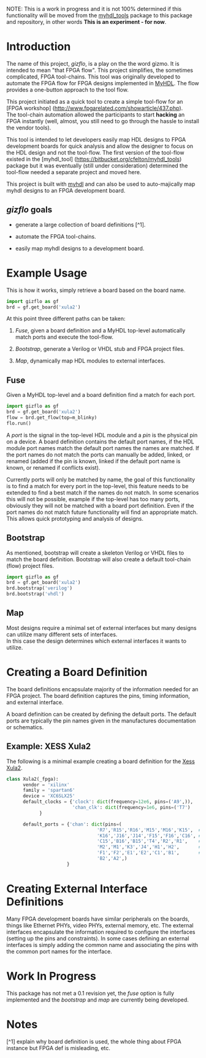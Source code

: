 
NOTE:  This is a work in progress and it is not 100% determined
if this functionality will be moved from the
[myhdl_tools](https://bitbucket.org/cfelton/myhdl_tools) 
package to this package and repository, in other words **This is an experiment - for now**.


Introduction
============
The name of this project, *gizflo*, is a play on the the word 
gizmo.  It is intended to mean "that FPGA flow".  This project 
simplifies, the sometimes complicated, FPGA tool-chains. 
This tool was originally developed to automate the FPGA flow 
for FPGA designs implemented in [MyHDL](www.myhdl.org).  The
flow provides a one-button approach to the tool flow.

This project initiated as a quick tool to create a simple
tool-flow for an [FPGA workshop]
(http://www.fpgarelated.com/showarticle/437.php).  
The tool-chain automation allowed the participants to start 
**hacking** an FPGA instantly (well, almost, you still need to 
go through the hassle to install the vendor tools).

This tool is intended to let developers easily map HDL designs to
FPGA development boards for quick analysis and allow the designer 
to focus on the HDL design and not the tool-flow.  The first version 
of the tool-flow existed in the [myhdl_tool]
(https://bitbucket.org/cfelton/myhdl_tools) 
package but it was eventually (still under consideration) determined 
the tool-flow needed a separate project and moved here.

This project is built with [myhdl](www.myhdl.org) and can 
also be used to auto-majically map myhdl designs to an FPGA 
development board.

*gizflo* goals
--------------

  * generate a large collection of board definitions [^1].

  * automate the FPGA tool-chains.

  * easily map myhdl designs to a development board.


Example Usage
=============
This is how it works, simply retrieve a board based on the 
board name.  

```python
import gizflo as gf
brd = gf.get_board('xula2')
```

At this point three different paths can be taken:


  1. *Fuse*, given a board definition and a MyHDL top-level
     automatically match ports and execute the tool-flow.

  2. *Bootstrap*, generate a Verilog or VHDL stub and
     FPGA project files.

  <!-- extract -->
  3. *Map*, dynamically map HDL modules to external interfaces.


Fuse 
----
Given a MyHDL top-level and a board definition find a
match for each port. 

```python
import gizflo as gf
brd = gf.get_board('xula2')
flow = brd.get_flow(top=m_blinky)
flo.run()
```

A *port* is the signal in the top-level HDL module and a *pin* is 
the physical pin on a device.  A board definition contains the 
default port names, if the HDL module port names match the default 
port names the names are matched.  If the port names do not match 
the ports can manually be added, linked, or renamed (added if the 
pin is known, linked if the default port name is known, or renamed 
if conflicts exist).

<!-- @todo: -->
Currently ports will only be matched by name, the goal of this 
functionality is to find a match for every port in the top-level,
this feature needs to be extended to find a best match if the 
names do not match.  In some scenarios this will not be possible, 
example if the top-level has too many ports, obviously they will 
not be matched with a board port definition.  Even if the port 
names do not match future functionality will find an appropriate 
match.  This allows quick prototyping and analysis of designs.


Bootstrap
---------
As mentioned, bootstrap will create a skeleton Verilog or
VHDL files to match the board definition.  Bootstrap will 
also create a default tool-chain (flow) project files.

```python
import gizflo as gf
brd = gf.get_board('xula2')
brd.bootstrap('verilog')
brd.bootstrap('vhdl')
```


<!-- 
 ** not sure about the name for this feature **
 This example should show how a module defines the HDL 
 based on the interfaces available.
-->

Map
---
Most designs require a minimal set of external interfaces but
many designs can utilize many different sets of interfaces.  
In this case 
the design determines which external interfaces it wants to 
utilize.  

<!-- 
  This example needs some more thought, the example 
  needs to capture mithro's intention, extracting 
  interfaces and building the design around the available
  interfaces.


```python
import gizflo as gf

# get a particular board
brd = gf.get_board('xula2')

# pass the board to the top-level, the top-level will 
# create the portmap, the "ports()" provides a dictionary
# of ports.
g = m_top_level(**brd.get_portmap())

# now the top-level determine which external interfaces
# to include, run the FPGA flow
brd.run(m_top_level)
```

```python
def m_top_level(brd=brd):
    
```

-->

Creating a Board Definition
===========================
The board definitions encapsulate majority of the information
needed for an FPGA project.  The board definition captures the
pins, timing information, and external interface.

A board definition can be created by defining the default ports.
The default ports are typically the pin names given in the 
manufactures documentation or schematics.

Example: XESS Xula2
-------------------
The following is a minimal example creating a board definition
for the [Xess Xula2](http://www.xess.com/shop/product/xula2-lx25/).

```python
class Xula2(_fpga):
      vendor = 'xilinx'
      family = 'spartan6'
      device = 'XC6SLX25'
      default_clocks = {'clock': dict(frequency=12e6, pins=('A9',)),
                        'chan_clk': dict(frequency=1e6, pins=('T7')
			}

      default_ports = {'chan': dict(pins=(
                                 'R7','R15','R16','M15','M16','K15',  #0-5
                                 'K16','J16','J14','F15','F16','C16', #6-11
                                 'C15','B16','B15','T4','R2','R1',    #12-17
                                 'M2','M1','K3','J4','H1','H2',       #18-23
                                 'F1','F2','E1','E2','C1','B1',       #24-29
                                 'B2','A2',) 
                      }

```

Creating External Interface Definitions
=======================================
Many FPGA development boards have similar peripherals on the boards, 
things like Ethernet PHYs, video PHYs, external memory, etc.  The 
external interfaces encapsulate the information required to configure
the interfaces (setting up the pins and constraints).  In some cases
defining an external interfaces is simply adding the common name and
associating the pins with the common port names for the interface.

<!--
Example: VGA
------------

Example: Ethernet
-----------------
-->

Work In Progress
================
This package has not met a 0.1 revision yet, the *fuse* option 
is fully implemented and the *bootstrap* and *map* are currently
being developed.

<!--
MyHDL Version
=============
Currently a modified version of the MyHDL package needs to be
utilized to use the *bootstrap* function.  A [MEP]() has been
created and the required feature should be incorporate soon.
Go [here]() and up-vote the issue to insensitive the addition.
-->


Notes
=====
[^1] explain why board definition is used, the whole thing about 
     FPGA instance but FPGA def is misleading, etc.

<!--
References
==========
-->
